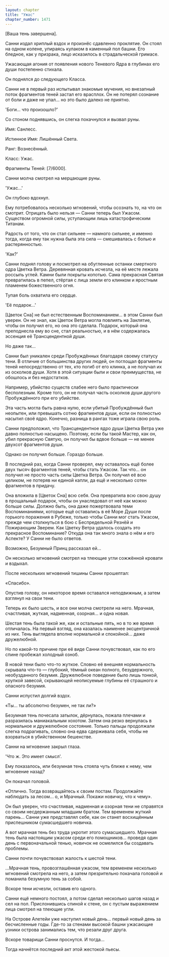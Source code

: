 ```yaml
---
layout: chapter
title: "Ужас"
chapter_number: 1471
---
```




[Ваша тень завершена].

Санни издал хриплый вздох и произнёс сдавленно проклятие. Он стоял на одном колене, упираясь кулаком в каменный пол башни. Его бледное, как у призрака, лицо исказилось в страдальческой гримасе.

Ужасающая агония от появления нового Теневого Ядра в глубинах его души постепенно стихала.

Он поднялся до следующего Класса.

Санни не в первый раз испытывал знакомые мучения, но внезапный поток фрагментов теней застал его врасплох. Он не потерял сознание от боли и даже не упал... но это было далеко не приятно.

'Боги... что произошло?'

Со стоном поднявшись, он слегка покачнулся и вызвал руны.

Имя: Санлесс.

Истинное Имя: Лишённый Света.

Ранг: Вознесённый.

Класс: Ужас.

Фрагменты Теней: [7/6000].

Санни молча смотрел на мерцающие руны.

'Ужас...'

Он глубоко вдохнул.

Ему потребовалось несколько мгновений, чтобы осознать то, на что он смотрит. Отрицать было нельзя — Санни теперь был Ужасом. Существом огромной силы, уступающим лишь катастрофическим Титанам.

Радость от того, что он стал сильнее — намного сильнее, и именно тогда, когда ему так нужна была эта сила — смешивалась с болью и растерянностью.

'Как?'

Санни поднял голову и посмотрел на обугленные останки смертного одра Цветка Ветра. Деревянная кровать исчезла, на её месте лежала россыпь углей. Камни были покрыты копотью. Сама прекрасная Святая превратилась в пепел, стёртая с лица земли его клинком и яростным пламенем божественного огня.

Тупая боль охватила его сердце.

'Её подарок...'

[Цветок Сна] не был естественным Воспоминанием... в этом Санни был уверен. Он не знал, как Цветок Ветра могла повлиять на Заклятие, чтобы он получил его, но она это сделала. Подарок, который она преподнесла ему во сне, стал реальностью, и в нём содержалась эссенция её Трансцендентной души.

Но даже так...

Санни был уникален среди Пробуждённых благодаря своему статусу тени. В отличие от большинства других людей, он поглощал фрагменты теней непосредственно от тех, кто погиб от его клинка, а не получал их из осколков души. Хотя в этой ситуации были и свои преимущества, не обошлось и без недостатков.

Например, убийство существ слабее него было практически бесполезным. Кроме того, он не получал часть осколков души другого Пробуждённого при его убийстве.

Эта часть могла быть равна нулю, если убитый Пробуждённый был неопытен, или превышать сотню фрагментов души, если он полностью насытил своё ядро. Конечно, разница в рангах тоже играла свою роль.

Санни предположил, что Трансцендентное ядро души Цветка Ветра уже давно полностью насыщено. Поэтому, если бы такой Мастер, как он, убил прекрасную Святую, он получил бы вдвое больше — не менее двухсот фрагментов души.

Однако он получил больше. Гораздо больше.

В последний раз, когда Санни проверял, ему оставалось ещё более двух тысяч фрагментов теней, чтобы стать Ужасом. Так что... он получил не просто часть силы Цветка Ветра. Он получил её всю целиком, не потеряв ни единой капли, да ещё и несколько сотен фрагментов в придачу.

Она вложила в [Цветок Сна] всю себя. Она превратила всю свою душу в прощальный подарок, чтобы он унаследовал от неё как можно больше силы. Должно быть, она даже пожертвовала теми Воспоминаниями, которые ещё оставались в её Море Души после горького поражения в Рубеже, только чтобы Санни мог стать Ужасом, прежде чем столкнуться в бою с Беспредельной Резнёй и Пожирающим Зверем. Как Цветку Ветра удалось создать это прекрасное Воспоминание? Откуда она так много знала о нём и его Аспекте? У Санни не было ответов.

Возможно, Безумный Принц рассказал ей...

Он несколько мгновений смотрел на тлеющие угли сожжённой кровати и вздыхал.

После нескольких мгновений тишины Санни прошептал:

«Спасибо».

Опустив голову, он некоторое время оставался неподвижным, а затем взглянул на свои тени.

Теперь их было шесть, и все они молча смотрели на него. Мрачная, счастливая, жуткая, надменная, озорная... и одна новая.

Шестая тень была такой же, как и остальные пять, но в то же время отличалась. На первый взгляд, она казалась наименее эксцентричной из них. Тень выглядела вполне нормальной и спокойной... даже дружелюбной.

Но по какой-то причине при её виде Санни почувствовал, как по его спине пробежал холодный озноб.

В новой тени было что-то жуткое. Словно её внешняя нормальность скрывала что-то — глубокий, тёмный океан полного, безудержного, необузданного безумия. Дружелюбное поведение было лишь тонкой, хрупкой завесой, скрывающей неописуемые глубины её страшного и опасного безумия.

Санни испустил долгий вздох.

«Ты... ты абсолютно безумен, не так ли?»

Безумная тень почесала затылок, дёрнулась, пожала плечами и разразилась маниакальным хохотом. Затем она резко вернулась в нормальное и дружелюбное состояние. Только пальцы продолжали слегка подрагивать, словно она едва сдерживала себя, чтобы не взорваться в убийственном бешенстве.

Санни на мгновение закрыл глаза.

'Что ж. Это имеет смысл'.

Ему показалось, или безумная тень стояла чуть ближе к нему, чем мгновение назад?

Он покачал головой.

«Отлично. Тогда возвращайтесь к своим постам. Продолжайте наблюдать за лесом... о, и Мрачный. Покажи новичку, что к чему».

Он был уверен, что счастливая, надменная и озорная тени не справятся со своим несдержанным младшим братом. Тем временем жуткий парень... Санни уже представлял себе, как он станет восхищённым приспешником сумасшедшего новичка.

А вот мрачная тень без труда укротит этого сумасшедшего. Мрачная тень была настоящим ужасом среди его помощников... проведя один день с первоначальной тенью, новичок не осмелился бы создавать проблемы.

Санни почти почувствовал жалость к шестой тени.

...Мрачная тень, провозглашённая ужасом, тем временем несколько мгновений смотрела на него, а затем презрительно покачала головой и поманила безумную тень за собой.

Вскоре тени исчезли, оставив его одного.

Санни ещё немного постоял, а потом сделал несколько шагов назад и сел на пол. Прислонившись спиной к стене, он с пустым выражением лица смотрел на тлеющие угли.

На Острове Алетейи уже наступил новый день... первый новый день за бесчисленные годы. Где-то за стенами высокой башни ужасающие узники острова занимались тем, что резали друг друга.

Вскоре товарищи Санни проснутся. И тогда...

Тогда начнётся последний акт этой жестокой пьесы.


